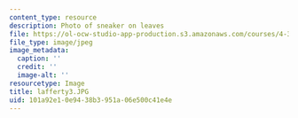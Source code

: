 ```yaml
---
content_type: resource
description: Photo of sneaker on leaves
file: https://ol-ocw-studio-app-production.s3.amazonaws.com/courses/4-341-introduction-to-photography-fall-2002/101a92e10e9438b3951a06e500c41e4e_lafferty3.JPG
file_type: image/jpeg
image_metadata:
  caption: ''
  credit: ''
  image-alt: ''
resourcetype: Image
title: lafferty3.JPG
uid: 101a92e1-0e94-38b3-951a-06e500c41e4e
---
```

